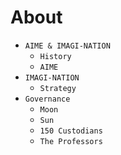 # About

* `AIME & IMAGI-NATION`
  * `History`
  * `AIME`
* `IMAGI-NATION`
  * `Strategy`
* `Governance`
  * `Moon`
  * `Sun`
  * `150 Custodians`
  * `The Professors`

